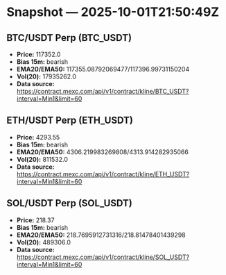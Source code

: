 # Snapshot — 2025-10-01T21:50:49Z

## BTC/USDT Perp (BTC_USDT)
- **Price:** 117352.0
- **Bias 15m:** bearish
- **EMA20/EMA50:** 117355.08792069477/117396.99731150204
- **Vol(20):** 17935262.0
- **Data source:** https://contract.mexc.com/api/v1/contract/kline/BTC_USDT?interval=Min1&limit=60

## ETH/USDT Perp (ETH_USDT)
- **Price:** 4293.55
- **Bias 15m:** bearish
- **EMA20/EMA50:** 4306.219983269808/4313.914282935066
- **Vol(20):** 811532.0
- **Data source:** https://contract.mexc.com/api/v1/contract/kline/ETH_USDT?interval=Min1&limit=60

## SOL/USDT Perp (SOL_USDT)
- **Price:** 218.37
- **Bias 15m:** bearish
- **EMA20/EMA50:** 218.7695912731316/218.81478401439298
- **Vol(20):** 489306.0
- **Data source:** https://contract.mexc.com/api/v1/contract/kline/SOL_USDT?interval=Min1&limit=60
